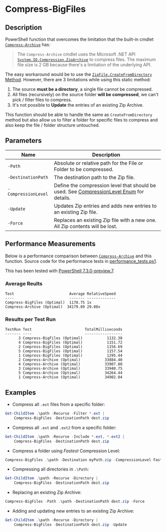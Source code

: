 # Compress-BigFiles

## Description

PowerShell function that overcomes the limitation that the built-in cmdlet [`Compress-Archive`](https://docs.microsoft.com/en-us/powershell/module/microsoft.powershell.archive/compress-archive?view=powershell-7.2) has:

> The `Compress-Archive` cmdlet uses the Microsoft .NET API [`System.IO.Compression.ZipArchive`](https://docs.microsoft.com/en-us/dotnet/api/system.io.compression.ziparchive?view=net-6.0) to compress files. The maximum file size is 2 GB because there's a limitation of the underlying API.

The easy workaround would be to use the [`ZipFile.CreateFromDirectory` Method](https://docs.microsoft.com/en-us/dotnet/api/system.io.compression.zipfile.createfromdirectory?view=net-6.0#system-io-compression-zipfile-createfromdirectory(system-string-system-string)). However, there are 3 limitations while using this static method:

   1. The source __must be a directory__, a single file cannot be compressed.
   2. All files (recursively) on the source folder __will be compressed__, we can't pick / filter files to compress.
   3. It's not possible to __Update__ the entries of an existing Zip Archive.

This function should be able to handle the same as `CreateFromDirectory` method but also allow us to filter a folder for specific files to compress and also keep the file / folder structure untouched.

## Parameters

| Name | Description |
| ---  | --- |
| `-Path` | Absolute or relative path for the File or Folder to be compressed. |
| `-DestinationPath` | The destination path to the Zip file.
| `-CompressionLevel` | Define the compression level that should be used. See [CompressionLevel Enum](https://docs.microsoft.com/en-us/dotnet/api/system.io.compression.compressionlevel?view=net-6.0) for details.
| `-Update` | Updates Zip entries and adds new entries to an existing Zip file.
| `-Force` | Replaces an existing Zip file with a new one. All Zip contents will be lost.

## Performance Measurements

Below is a performance comparison between [`Compress-Archive`](https://docs.microsoft.com/en-us/powershell/module/microsoft.powershell.archive/compress-archive?view=powershell-7.2) and this function. Source code for the performance tests in [performance_tests.ps1](performance_tests.ps1).

This has been tested with [PowerShell 7.3.0-preview.7](https://github.com/PowerShell/PowerShell).

### Average Reults

```none
Test                         Average RelativeSpeed
----                         ------- -------------
Compress-BigFiles (Optimal)  1178.75 1x
Compress-Archive (Optimal)  34179.89 29.00x
```

### Results per Test Run

```none
TestRun Test                        TotalMilliseconds
------- ----                        -----------------
      3 Compress-BigFiles (Optimal)           1132.38
      4 Compress-BigFiles (Optimal)           1151.72
      2 Compress-BigFiles (Optimal)           1156.69
      5 Compress-BigFiles (Optimal)           1157.54
      1 Compress-BigFiles (Optimal)           1295.44
      2 Compress-Archive (Optimal)           33884.40
      4 Compress-Archive (Optimal)           33907.80
      3 Compress-Archive (Optimal)           33940.75
      5 Compress-Archive (Optimal)           34264.44
      1 Compress-Archive (Optimal)           34902.04
```

## Examples

- Compress all `.ext` files from a specific folder:

```powershell
Get-ChildItem .\path -Recurse -Filter *.ext |
    Compress-BigFiles -DestinationPath dest.zip
```

- Compress all `.ext` and `.ext2` from a specific folder:

```powershell
Get-ChildItem .\path -Recurse -Include *.ext, *.ext2 |
    Compress-BigFiles -DestinationPath dest.zip
```

- Compress a folder using _Fastest_ Compression Level:

```powershell
Compress-BigFiles .\path -Destination myPath.zip -CompressionLevel Fastest
```

- Compressing all directories in `.\Path`:

```powershell
Get-ChildItem .\path -Recurse -Directory |
    Compress-BigFiles -DestinationPath dest.zip
```

- Replacing an existing Zip Archive:

```powershell
Compress-BigFiles -Path .\path -DestinationPath dest.zip -Force
```

- Adding and updating new entries to an existing Zip Archive:

```powershell
Get-ChildItem .\path -Recurse -Directory |
    Compress-BigFiles -DestinationPath dest.zip -Update
```
